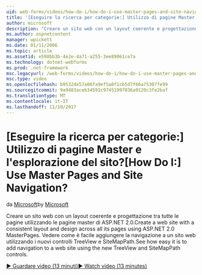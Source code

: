 ```yaml
---
uid: web-forms/videos/how-do-i/how-do-i-use-master-pages-and-site-navigation
title: '[Eseguire la ricerca per categorie:] Utilizzo di pagine Master e l''esplorazione del sito? | Microsoft Docs'
author: microsoft
description: "Creare un sito web con un layout coerente e progettazione tra tutte le pagine utilizzando le pagine master di ASP.NET 2.0. Vedere come è facile aggiungere la navigazione a un sito web..."
ms.author: aspnetcontent
manager: wpickett
ms.date: 01/11/2006
ms.topic: article
ms.assetid: e598bb3b-4e2e-4a71-a255-3ee89061ce7a
ms.technology: dotnet-webforms
ms.prod: .net-framework
msc.legacyurl: /web-forms/videos/how-do-i/how-do-i-use-master-pages-and-site-navigation
msc.type: video
ms.openlocfilehash: b9532de57a06fa9ef5a0f1cb5d7f66a75307fe99
ms.sourcegitcommit: 9a9483aceb34591c97451997036a9120c3fe2baf
ms.translationtype: MT
ms.contentlocale: it-IT
ms.lasthandoff: 11/10/2017
---
```

<a name="how-do-i-use-master-pages-and-site-navigation"></a><span data-ttu-id="dab8d-105">[Eseguire la ricerca per categorie:] Utilizzo di pagine Master e l'esplorazione del sito?</span><span class="sxs-lookup"><span data-stu-id="dab8d-105">[How Do I:] Use Master Pages and Site Navigation?</span></span>
====================
<span data-ttu-id="dab8d-106">da [Microsoft](https://github.com/microsoft)</span><span class="sxs-lookup"><span data-stu-id="dab8d-106">by [Microsoft](https://github.com/microsoft)</span></span>

<span data-ttu-id="dab8d-107">Creare un sito web con un layout coerente e progettazione tra tutte le pagine utilizzando le pagine master di ASP.NET 2.0.</span><span class="sxs-lookup"><span data-stu-id="dab8d-107">Create a web site with a consistent layout and design across all its pages using ASP.NET 2.0 MasterPages.</span></span> <span data-ttu-id="dab8d-108">Vedere come è facile aggiungere la navigazione a un sito web utilizzando i nuovi controlli TreeView e SiteMapPath.</span><span class="sxs-lookup"><span data-stu-id="dab8d-108">See how easy it is to add navigation to a web site using the new TreeView and SiteMapPath controls.</span></span>

[<span data-ttu-id="dab8d-109">&#9654; Guardare video (13 minuti)</span><span class="sxs-lookup"><span data-stu-id="dab8d-109">&#9654; Watch video (13 minutes)</span></span>](https://channel9.msdn.com/Blogs/ASP-NET-Site-Videos/how-do-i-use-master-pages-and-site-navigation)
